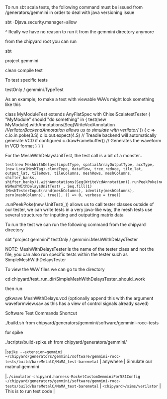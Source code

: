 To run sbt scala tests, the following command must be issued from /generators/gemmini in order to deal with java versioning issue

sbt -Djava.security.manager=allow

^ Really we have no reason to run it from the gemmini directory anymore

from the chipyard root you can run

sbt 

project gemmini

clean
compile
test

To test specific tests

testOnly / gemmini.TypeTest


As an example; to make a test with viewable WAVs might look something like this

class MyModuleTest extends AnyFlatSpec with ChiselScalatestTester {
  "MyModule" should "do something" in {
    test(new MyModule).withAnnotations(Seq(WriteVcdAnnotation /*VerilatorBackendAnnotation allows us to simulate with verilator*/ )) { c =>
      c.io.in.poke(3.S)
      c.io.out.expect(4.S)
      // Treadle backend will automatically generate VCD if configured
      c.drawFramebuffer()  // Generates the waveform in VCD format
    }
  }
}

For the MeshWithDelaysUnitTest, the test call is a bit of a monster..

    test(new MeshWithDelays(inputType, spatialArrayOutputType, accType, (new LocalMeshTag).cloneType, dataflow, tree_reduce, tile_lat, output_lat, tileRows, tileColumns, meshRows, meshColumns, shifter_banks, shifter_banks)).withAnnotations(Seq(WriteVcdAnnotation)).runPeekPoke(new WSMeshWithDelaysUnitTest(_, Seq.fill(1)(MeshTesterInput(rand(meshColumns), identity(meshColumns), zero(meshColumns), true)), () => 0, verbose = true))

.runPeekPoke(new UnitTest(_)) allows us to call tester classes outside of our tester, we can write tests in a very java-like way, the mesh tests use several structures for inputting and outputting  matrix data 

To run the test we can run the following command from the chipyard directory

sbt "project gemmini" testOnly / gemmini.MeshWithDelaysTester

NOTE: MeshWithDelaysTester is the name of the tester class and not the file, you can also run specific tests within the tester such as SimpleMeshWithDelaysTester

To view the WAV files we can go to the directory

cd chipyard/test_run_dir/SimpleMeshWithDelaysTester_should_work

then run 

gtkwave MeshWithDelays.vcd (optionally append this with the argument waveformview.sav as this has a view of control signals already saved)


Software Test Commands Shortcut

./build.sh from chipyard/generators/gemmini/software/gemmini-rocc-tests

for spike 

./scripts/build-spike.sh from chipyard/generators/gemmini/

|`spike --extension=gemmini ~/chipyard/generators/gemmini/software/gemmini-rocc-tests/build/bareMetalC/MaMA_test-baremetal` | anywhere | Simulate our matmul gemmini 

|`./simulator-chipyard.harness-RocketCustomGemminiFor581Config ~/chipyard/generators/gemmini/software/gemmini-rocc-tests/build/bareMetalC/MaMA_test-baremetal` | `<chipyard>/sims/verilator` | This is to run test code |